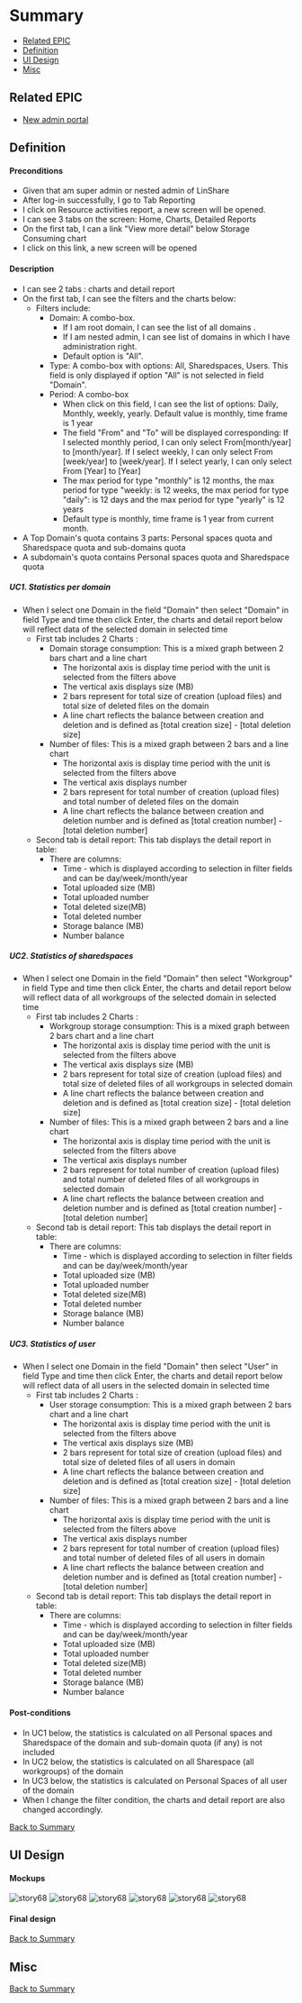 # Summary

* [Related EPIC](#related-epic)
* [Definition](#definition)
* [UI Design](#ui-design)
* [Misc](#misc)

## Related EPIC

* [New admin portal](./README.md)

## Definition

#### Preconditions

- Given that am super admin or nested admin of LinShare
- After log-in successfully, I go to  Tab Reporting
- I click on Resource activities report, a new screen will be opened.
- I can see 3 tabs on the screen: Home, Charts, Detailed Reports
- On the first tab, I can a link "View more detail" below Storage Consuming chart 
- I click on this link, a new screen will be opened 

#### Description

- I can see 2 tabs : charts and detail report
- On the first tab, I can see the filters and the charts below:
    - Filters include:
        - Domain: A combo-box.
            - If I am root domain, I can see the list of all domains .
            - If I am nested admin, I can see list of domains in which I have administration right.
            - Default option is "All".
        - Type: A combo-box with options: All, Sharedspaces, Users. This field is only displayed if option "All" is not selected in field "Domain".
        - Period: A combo-box
           - When click on this field, I can see the list of options: Daily, Monthly, weekly, yearly. Default value is monthly, time frame is 1 year
           - The field "From" and "To" will be displayed corresponding: If I selected monthly period, I can only select From[month/year] to [month/year]. If I select weekly, I can only select From [week/year] to [week/year].  If I select yearly, I can only select From [Year] to [Year]
           - The max period for type "monthly" is 12 months, the max period for type "weekly: is 12 weeks, the max period for type "daily": is 12 days and the max period for type "yearly" is 12 years
           - Default type is monthly, time frame is 1 year from current month.
- A Top Domain's quota contains 3 parts: Personal spaces quota and Sharedspace quota and sub-domains quota 
- A subdomain's quota contains Personal spaces quota and Sharedspace quota

##### UC1. Statistics per domain

- When I select one Domain in the field "Domain" then select "Domain" in field Type and time then click Enter, the charts and detail report below will reflect data of the selected domain in selected time
    - First tab includes 2 Charts :
        - Domain storage consumption: This is a mixed graph between 2 bars chart and a line chart
            - The horizontal axis is display time period with the unit is selected from the filters above
            - The vertical axis displays size (MB) 
            - 2 bars represent for total size of creation (upload files) and total size of deleted files on the domain 
            - A line chart reflects the balance between creation and deletion and is defined as [total creation size] - [total deletion size]
        - Number of files: This is a mixed graph between 2 bars and a line chart 
           - The horizontal axis is display time period with the unit is selected from the filters above
           - The vertical axis displays number
           - 2 bars represent for total number of creation (upload files) and total number of deleted files on the domain
           - A line chart reflects the balance between creation and deletion number and is defined as [total creation number] - [total deletion number]
    - Second tab is detail report: This tab displays the detail report in table:
       - There are columns: 
          - Time - which is displayed according to selection in filter fields and can be day/week/month/year 
          - Total uploaded size (MB)
          - Total uploaded number
          - Total deleted size(MB)
          - Total deleted number 
          - Storage balance (MB)
          - Number balance
       
##### UC2. Statistics of sharedspaces

- When I select one Domain in the field "Domain" then select "Workgroup" in field Type and time then click Enter, the charts and detail report below will reflect data of all workgroups of the selected domain in selected time
    - First tab includes 2 Charts :
        - Workgroup storage consumption: This is a mixed graph between 2 bars chart and a line chart
            - The horizontal axis is display time period with the unit is selected from the filters above
            - The vertical axis displays size (MB)
            - 2 bars represent for total size of creation (upload files) and total size of deleted files of all workgroups in selected domain 
            - A line chart reflects the balance between creation and deletion and is defined as [total creation size] - [total deletion size]
        - Number of files: This is a mixed graph between 2 bars and a line chart
            - The horizontal axis is display time period with the unit is selected from the filters above
            - The vertical axis displays number
            - 2 bars represent for total number of creation (upload files) and total number of deleted files of all workgroups in selected domain
            - A line chart reflects the balance between creation and deletion number and is defined as [total creation number] - [total deletion number]
    - Second tab is detail report: This tab displays the detail report in table:
        - There are columns:
            - Time - which is displayed according to selection in filter fields and can be day/week/month/year
            - Total uploaded size (MB)
            - Total uploaded number
            - Total deleted size(MB)
            - Total deleted number
            - Storage balance (MB)
            - Number balance

##### UC3. Statistics of user

- When I select one Domain in the field "Domain" then select "User" in field Type and time then click Enter, the charts and detail report below will reflect data of all users in the selected domain in selected time
    - First tab includes 2 Charts :
        - User storage consumption: This is a mixed graph between 2 bars chart and a line chart
            - The horizontal axis is display time period with the unit is selected from the filters above
            - The vertical axis displays size (MB)
            - 2 bars represent for total size of creation (upload files) and total size of deleted files of all users in domain
            - A line chart reflects the balance between creation and deletion and is defined as [total creation size] - [total deletion size]
        - Number of files: This is a mixed graph between 2 bars and a line chart
            - The horizontal axis is display time period with the unit is selected from the filters above
            - The vertical axis displays number
            - 2 bars represent for total number of creation (upload files) and total number of deleted files of all users in domain
            - A line chart reflects the balance between creation and deletion number and is defined as [total creation number] - [total deletion number]
    - Second tab is detail report: This tab displays the detail report in table:
        - There are columns:
            - Time - which is displayed according to selection in filter fields and can be day/week/month/year
            - Total uploaded size (MB)
            - Total uploaded number
            - Total deleted size(MB)
            - Total deleted number
            - Storage balance (MB)
            - Number balance

#### Post-conditions

- In UC1 below, the statistics is calculated on all Personal spaces and Sharedspace of the domain and sub-domain quota (if any) is not included
- In UC2 below, the statistics is calculated on all Sharespace (all workgroups) of the domain
- In UC3 below, the statistics is calculated on Personal Spaces of all user of the domain
- When I change the filter condition, the charts and detail report are also changed accordingly.

[Back to Summary](#summary)

## UI Design

#### Mockups

![story68](./mockups/68.1.png)
![story68](./mockups/68.2.png)
![story68](./mockups/68.3.png)
![story68](./mockups/68.4.png)
![story68](./mockups/68.5.png)
![story68](./mockups/68.6.png)

#### Final design

[Back to Summary](#summary)
## Misc

[Back to Summary](#summary)



